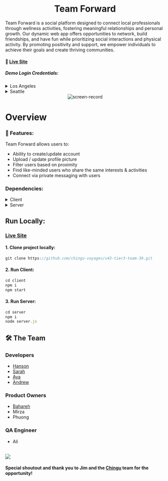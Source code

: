 <div align="center">
   <h1>Team Forward</h1>
</div>

Team Forward is a social platform designed to connect local professionals through wellness activities, fostering meaningful relationships and personal growth. Our dynamic web app offers opportunities to network, build friendships, and have fun while prioritizing social interactions and physical activity. By promoting positivity and support, we empower individuals to achieve their goals and create thriving communities.

#### 🔗 [Live Site](https://zippy-kangaroo-408751.netlify.app/)

##### Demo Login Credentials:
<details>
  <summary>Los Angeles</summary>
  <ul>
    <li>Email: demo@la.com</li>
    <li>Password: 123</li>
  </ul>
</details>
<!-- <details>
  <summary>San Francisco</summary>
  <ul>
    <li>** not set up yet **</li>
    <li>Email: demo@sf.com</li>
    <li>Password: 123</li>
  </ul>
</details> -->
<details>
  <summary>Seattle</summary>
  <ul>
    <li>Email: demo@sea.com</li>
    <li>Password: 123</li>
  </ul>
</details>

<div align="center">
   <img src="https://user-images.githubusercontent.com/97640502/233798618-7c0675dd-01df-4c0e-b21e-8eb62f4f1afe.gif" alt="screen-record" />
</div>

# Overview

### :dart: Features:

Team Forward allows users to:
- Ability to create/update account
- Upload / update profile picture
- Filter users based on proximity 
- Find like-minded users who share the same interests & activities
- Connect via private messaging with users


### Dependencies:

<details>
  <summary>Client</summary>
  <ul>
    <li>Javascript</li>
    <li>React.js</li>
    <li>Tailwind.css</li>
    <li>Tailwind-elements</li>
    <li>React-router-dom</li>
    <li>Axios</li>
  </ul>
</details>

<details>
  <summary>Server</summary>
  <ul>
    <li>MongoDB</li>
    <li>Express.js</li>
    <li>Node.js</li>
    <li>Mongoose</li>
    <li>Passport.js</li>
    <li>Dotenv</li>
    <li>Cloudinary</li>
    <li>JWT</li>
    <li>Socket.io</li>
  </ul>
</details>



## Run Locally:

 ### [Live Site](https://zippy-kangaroo-408751.netlify.app/)
 
#### 1. Clone project locally:
```javascript
git clone https://github.com/chingu-voyages/v43-tier3-team-39.git
```
#### 2. Run Client:
```javascript
cd client
npm i 
npm start
```
#### 3. Run Server:
```javascript
cd server
npm i 
node server.js
```

<!-- Contributing -->
## 🛠 The Team

### Developers
- [Hanson](https://github.com/hansontram)
- [Sarah](https://github.com/smurph7894)
- [Aya](https://github.com/adbshiau) 
- [Andrew](https://github.com/Andrewgl22)

### Product Owners
- [Bahareh](https://github.com/onetoughcookie226)
- Mirza
- Phuong

### QA Engineer
- Ali

<br/>

<a href="https://github.com/chingu-voyages/v43-tier3-team-39/graphs/contributors">
  <img src="https://contrib.rocks/image?repo=chingu-voyages/v43-tier3-team-39" />
</a>



#### Special shoutout and thank you to Jim and the [Chingu](https://www.chingu.io/) team for the opportunity!



